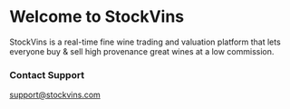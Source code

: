 # Welcome to StockVins

StockVins is a real-time fine wine trading and valuation platform that lets everyone buy & sell high provenance great wines at a low commission.

### **Contact Support**

support@stockvins.com

